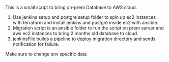 This is a small script to bring on-prem Database to AWS cloud. 

1. Use jenkins setup and postgre setup folder to spin up ec2 instances with terraform and install jenkins and postgre inside ec2 with ansible.
2. Migration script is an ansible folder to run the script on prem server and aws ec2 instances to bring 2 months old database to cloud.
3. jenkinsFile builds a pipeline to deploy migration directory and sends notification for failure.

Make sure to change env specific data 
